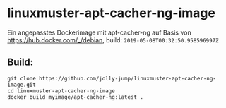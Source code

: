 # linuxmuster-apt-cacher-ng-image

Ein angepasstes Dockerimage mit apt-cacher-ng auf Basis von https://hub.docker.com/_/debian, build: ``2019-05-08T00:32:50.958596997Z``

## Build:

```
git clone https://github.com/jolly-jump/linuxmuster-apt-cacher-ng-image.git
cd linuxmuster-apt-cacher-ng-image
docker build myimage/apt-cacher-ng:latest .
```

